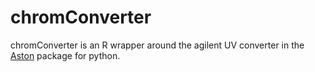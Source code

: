 # chromConverter
chromConverter is an R wrapper around the agilent UV converter in the [Aston](https://github.com/bovee/aston) package for python.
